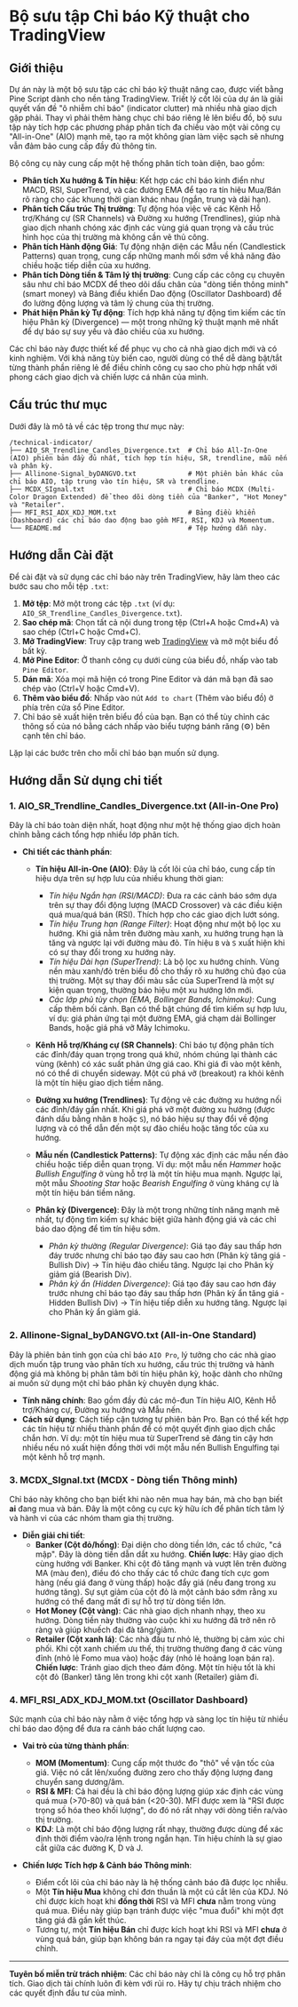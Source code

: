 # Bộ sưu tập Chỉ báo Kỹ thuật cho TradingView

## Giới thiệu

Dự án này là một bộ sưu tập các chỉ báo kỹ thuật nâng cao, được viết bằng Pine Script dành cho nền tảng TradingView. Triết lý cốt lõi của dự án là giải quyết vấn đề "ô nhiễm chỉ báo" (indicator clutter) mà nhiều nhà giao dịch gặp phải. Thay vì phải thêm hàng chục chỉ báo riêng lẻ lên biểu đồ, bộ sưu tập này tích hợp các phương pháp phân tích đa chiều vào một vài công cụ "All-in-One" (AIO) mạnh mẽ, tạo ra một không gian làm việc sạch sẽ nhưng vẫn đảm bảo cung cấp đầy đủ thông tin.

Bộ công cụ này cung cấp một hệ thống phân tích toàn diện, bao gồm:

-   **Phân tích Xu hướng & Tín hiệu**: Kết hợp các chỉ báo kinh điển như MACD, RSI, SuperTrend, và các đường EMA để tạo ra tín hiệu Mua/Bán rõ ràng cho các khung thời gian khác nhau (ngắn, trung và dài hạn).
-   **Phân tích Cấu trúc Thị trường**: Tự động hóa việc vẽ các Kênh Hỗ trợ/Kháng cự (SR Channels) và Đường xu hướng (Trendlines), giúp nhà giao dịch nhanh chóng xác định các vùng giá quan trọng và cấu trúc hình học của thị trường mà không cần vẽ thủ công.
-   **Phân tích Hành động Giá**: Tự động nhận diện các Mẫu nến (Candlestick Patterns) quan trọng, cung cấp những manh mối sớm về khả năng đảo chiều hoặc tiếp diễn của xu hướng.
-   **Phân tích Dòng tiền & Tâm lý thị trường**: Cung cấp các công cụ chuyên sâu như chỉ báo MCDX để theo dõi dấu chân của "dòng tiền thông minh" (smart money) và Bảng điều khiển Dao động (Oscillator Dashboard) để đo lường động lượng và tâm lý chung của thị trường.
-   **Phát hiện Phân kỳ Tự động**: Tích hợp khả năng tự động tìm kiếm các tín hiệu Phân kỳ (Divergence) — một trong những kỹ thuật mạnh mẽ nhất để dự báo sự suy yếu và đảo chiều của xu hướng.

Các chỉ báo này được thiết kế để phục vụ cho cả nhà giao dịch mới và có kinh nghiệm. Với khả năng tùy biến cao, người dùng có thể dễ dàng bật/tắt từng thành phần riêng lẻ để điều chỉnh công cụ sao cho phù hợp nhất với phong cách giao dịch và chiến lược cá nhân của mình.

## Cấu trúc thư mục

Dưới đây là mô tả về các tệp trong thư mục này:

```
/technical-indicator/
├── AIO_SR_Trendline_Candles_Divergence.txt  # Chỉ báo All-In-One (AIO) phiên bản đầy đủ nhất, tích hợp tín hiệu, SR, trendline, mẫu nến và phân kỳ.
├── Allinone-Signal_byDANGVO.txt             # Một phiên bản khác của chỉ báo AIO, tập trung vào tín hiệu, SR và trendline.
├── MCDX_SIgnal.txt                          # Chỉ báo MCDX (Multi-Color Dragon Extended) để theo dõi dòng tiền của "Banker", "Hot Money" và "Retailer".
├── MFI_RSI_ADX_KDJ_MOM.txt                  # Bảng điều khiển (Dashboard) các chỉ báo dao động bao gồm MFI, RSI, KDJ và Momentum.
└── README.md                                # Tệp hướng dẫn này.
```

## Hướng dẫn Cài đặt

Để cài đặt và sử dụng các chỉ báo này trên TradingView, hãy làm theo các bước sau cho mỗi tệp `.txt`:

1.  **Mở tệp**: Mở một trong các tệp `.txt` (ví dụ: `AIO_SR_Trendline_Candles_Divergence.txt`).
2.  **Sao chép mã**: Chọn tất cả nội dung trong tệp (Ctrl+A hoặc Cmd+A) và sao chép (Ctrl+C hoặc Cmd+C).
3.  **Mở TradingView**: Truy cập trang web [TradingView](https://www.tradingview.com/) và mở một biểu đồ bất kỳ.
4.  **Mở Pine Editor**: Ở thanh công cụ dưới cùng của biểu đồ, nhấp vào tab `Pine Editor`.
5.  **Dán mã**: Xóa mọi mã hiện có trong Pine Editor và dán mã bạn đã sao chép vào (Ctrl+V hoặc Cmd+V).
6.  **Thêm vào biểu đồ**: Nhấp vào nút `Add to chart` (Thêm vào biểu đồ) ở phía trên cửa sổ Pine Editor.
7.  Chỉ báo sẽ xuất hiện trên biểu đồ của bạn. Bạn có thể tùy chỉnh các thông số của nó bằng cách nhấp vào biểu tượng bánh răng (⚙️) bên cạnh tên chỉ báo.

Lặp lại các bước trên cho mỗi chỉ báo bạn muốn sử dụng.

## Hướng dẫn Sử dụng chi tiết

### 1. AIO_SR_Trendline_Candles_Divergence.txt (All-in-One Pro)

Đây là chỉ báo toàn diện nhất, hoạt động như một hệ thống giao dịch hoàn chỉnh bằng cách tổng hợp nhiều lớp phân tích.

-   **Chi tiết các thành phần**:
    -   **Tín hiệu All-in-One (AIO)**: Đây là cốt lõi của chỉ báo, cung cấp tín hiệu dựa trên sự hợp lưu của nhiều khung thời gian:
        -   *Tín hiệu Ngắn hạn (RSI/MACD)*: Đưa ra các cảnh báo sớm dựa trên sự thay đổi động lượng (MACD Crossover) và các điều kiện quá mua/quá bán (RSI). Thích hợp cho các giao dịch lướt sóng.
        -   *Tín hiệu Trung hạn (Range Filter)*: Hoạt động như một bộ lọc xu hướng. Khi giá nằm trên đường màu xanh, xu hướng trung hạn là tăng và ngược lại với đường màu đỏ. Tín hiệu `B` và `S` xuất hiện khi có sự thay đổi trong xu hướng này.
        -   *Tín hiệu Dài hạn (SuperTrend)*: Là bộ lọc xu hướng chính. Vùng nền màu xanh/đỏ trên biểu đồ cho thấy rõ xu hướng chủ đạo của thị trường. Một sự thay đổi màu sắc của SuperTrend là một sự kiện quan trọng, thường báo hiệu một xu hướng lớn mới.
        -   *Các lớp phủ tùy chọn (EMA, Bollinger Bands, Ichimoku)*: Cung cấp thêm bối cảnh. Bạn có thể bật chúng để tìm kiếm sự hợp lưu, ví dụ: giá phản ứng tại một đường EMA, giá chạm dải Bollinger Bands, hoặc giá phá vỡ Mây Ichimoku.

    -   **Kênh Hỗ trợ/Kháng cự (SR Channels)**: Chỉ báo tự động phân tích các đỉnh/đáy quan trọng trong quá khứ, nhóm chúng lại thành các vùng (kênh) có xác suất phản ứng giá cao. Khi giá đi vào một kênh, nó có thể di chuyển sideway. Một cú phá vỡ (breakout) ra khỏi kênh là một tín hiệu giao dịch tiềm năng.

    -   **Đường xu hướng (Trendlines)**: Tự động vẽ các đường xu hướng nối các đỉnh/đáy gần nhất. Khi giá phá vỡ một đường xu hướng (được đánh dấu bằng nhãn `B` hoặc `S`), nó báo hiệu sự thay đổi về động lượng và có thể dẫn đến một sự đảo chiều hoặc tăng tốc của xu hướng.

    -   **Mẫu nến (Candlestick Patterns)**: Tự động xác định các mẫu nến đảo chiều hoặc tiếp diễn quan trọng. Ví dụ: một mẫu nến *Hammer* hoặc *Bullish Engulfing* ở vùng hỗ trợ là một tín hiệu mua mạnh. Ngược lại, một mẫu *Shooting Star* hoặc *Bearish Engulfing* ở vùng kháng cự là một tín hiệu bán tiềm năng.

    -   **Phân kỳ (Divergence)**: Đây là một trong những tính năng mạnh mẽ nhất, tự động tìm kiếm sự khác biệt giữa hành động giá và các chỉ báo dao động để tìm tín hiệu sớm.
        -   *Phân kỳ thường (Regular Divergence)*: Giá tạo đáy sau thấp hơn đáy trước nhưng chỉ báo tạo đáy sau cao hơn (Phân kỳ tăng giá - Bullish Div) -> Tín hiệu đảo chiều tăng. Ngược lại cho Phân kỳ giảm giá (Bearish Div).
        -   *Phân kỳ ẩn (Hidden Divergence)*: Giá tạo đáy sau cao hơn đáy trước nhưng chỉ báo tạo đáy sau thấp hơn (Phân kỳ ẩn tăng giá - Hidden Bullish Div) -> Tín hiệu tiếp diễn xu hướng tăng. Ngược lại cho Phân kỳ ẩn giảm giá.

### 2. Allinone-Signal_byDANGVO.txt (All-in-One Standard)

Đây là phiên bản tinh gọn của chỉ báo `AIO Pro`, lý tưởng cho các nhà giao dịch muốn tập trung vào phân tích xu hướng, cấu trúc thị trường và hành động giá mà không bị phân tâm bởi tín hiệu phân kỳ, hoặc dành cho những ai muốn sử dụng một chỉ báo phân kỳ chuyên dụng khác.

-   **Tính năng chính**: Bao gồm đầy đủ các mô-đun Tín hiệu AIO, Kênh Hỗ trợ/Kháng cự, Đường xu hướng và Mẫu nến.
-   **Cách sử dụng**: Cách tiếp cận tương tự phiên bản Pro. Bạn có thể kết hợp các tín hiệu từ nhiều thành phần để có một quyết định giao dịch chắc chắn hơn. Ví dụ: một tín hiệu mua từ SuperTrend sẽ đáng tin cậy hơn nhiều nếu nó xuất hiện đồng thời với một mẫu nến Bullish Engulfing tại một kênh hỗ trợ mạnh.

### 3. MCDX_SIgnal.txt (MCDX - Dòng tiền Thông minh)

Chỉ báo này không cho bạn biết khi nào nên mua hay bán, mà cho bạn biết **ai** đang mua và bán. Đây là một công cụ cực kỳ hữu ích để phân tích tâm lý và hành vi của các nhóm tham gia thị trường.

-   **Diễn giải chi tiết**:
    -   **Banker (Cột đỏ/hồng)**: Đại diện cho dòng tiền lớn, các tổ chức, "cá mập". Đây là dòng tiền dẫn dắt xu hướng. **Chiến lược**: Hãy giao dịch cùng hướng với Banker. Khi cột đỏ tăng mạnh và vượt lên trên đường MA (màu đen), điều đó cho thấy các tổ chức đang tích cực gom hàng (nếu giá đang ở vùng thấp) hoặc đẩy giá (nếu đang trong xu hướng tăng). Sự sụt giảm của cột đỏ là một cảnh báo sớm rằng xu hướng có thể đang mất đi sự hỗ trợ từ dòng tiền lớn.
    -   **Hot Money (Cột vàng)**: Các nhà giao dịch nhanh nhạy, theo xu hướng. Dòng tiền này thường vào cuộc khi xu hướng đã trở nên rõ ràng và giúp khuếch đại đà tăng/giảm.
    -   **Retailer (Cột xanh lá)**: Các nhà đầu tư nhỏ lẻ, thường bị cảm xúc chi phối. Khi cột xanh chiếm ưu thế, thị trường thường đang ở các vùng đỉnh (nhỏ lẻ Fomo mua vào) hoặc đáy (nhỏ lẻ hoảng loạn bán ra). **Chiến lược**: Tránh giao dịch theo đám đông. Một tín hiệu tốt là khi cột đỏ (Banker) tăng lên trong khi cột xanh (Retailer) giảm đi.

### 4. MFI_RSI_ADX_KDJ_MOM.txt (Oscillator Dashboard)

Sức mạnh của chỉ báo này nằm ở việc tổng hợp và sàng lọc tín hiệu từ nhiều chỉ báo dao động để đưa ra cảnh báo chất lượng cao.

-   **Vai trò của từng thành phần**:
    -   **MOM (Momentum)**: Cung cấp một thước đo "thô" về vận tốc của giá. Việc nó cắt lên/xuống đường zero cho thấy động lượng đang chuyển sang dương/âm.
    -   **RSI & MFI**: Cả hai đều là chỉ báo động lượng giúp xác định các vùng quá mua (>70-80) và quá bán (<20-30). MFI được xem là "RSI được trọng số hóa theo khối lượng", do đó nó rất nhạy với dòng tiền ra/vào thị trường.
    -   **KDJ**: Là một chỉ báo động lượng rất nhạy, thường được dùng để xác định thời điểm vào/ra lệnh trong ngắn hạn. Tín hiệu chính là sự giao cắt giữa các đường K, D và J.

-   **Chiến lược Tích hợp & Cảnh báo Thông minh**:
    -   Điểm cốt lõi của chỉ báo này là hệ thống cảnh báo đã được lọc nhiễu. 
    -   Một **Tín hiệu Mua** không chỉ đơn thuần là một cú cắt lên của KDJ. Nó chỉ được kích hoạt khi **đồng thời** RSI và MFI **chưa** nằm trong vùng quá mua. Điều này giúp bạn tránh được việc "mua đuổi" khi một đợt tăng giá đã gần kết thúc.
    -   Tương tự, một **Tín hiệu Bán** chỉ được kích hoạt khi RSI và MFI **chưa** ở vùng quá bán, giúp bạn không bán ra ngay tại đáy của một đợt điều chỉnh.

---

**Tuyên bố miễn trừ trách nhiệm**: Các chỉ báo này chỉ là công cụ hỗ trợ phân tích. Giao dịch tài chính luôn đi kèm với rủi ro. Hãy tự chịu trách nhiệm cho các quyết định đầu tư của mình.
